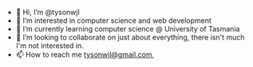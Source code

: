 - 👋 Hi, I’m @tysonwjl
- 👀 I’m interested in computer science and web development
- 🌱 I’m currently learning computer science @ University of Tasmania
- 💞️ I’m looking to collaborate on just about everything, there isn't much I'm not interested in.
- 📫 How to reach me tysonwjl@gmail.com,

<!---
tysonwjl/tysonwjl is a ✨ special ✨ repository because its `README.md` (this file) appears on your GitHub profile.
You can click the Preview link to take a look at your changes.
--->
